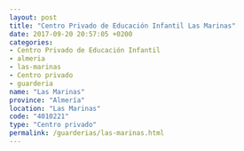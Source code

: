 ```yaml
---
layout: post
title: "Centro Privado de Educación Infantil Las Marinas"
date: 2017-09-20 20:57:05 +0200
categories:
- Centro Privado de Educación Infantil
- almeria
- las-marinas
- Centro privado
- guarderia
name: "Las Marinas"
province: "Almería"
location: "Las Marinas"
code: "4010221"
type: "Centro privado"
permalink: /guarderias/las-marinas.html
---
```

